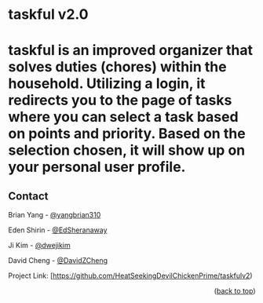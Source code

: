 # taskful v2.0

# taskful is an improved organizer that solves duties (chores) within the household. Utilizing a login, it redirects you to the page of tasks where you can select a task based on points and priority. Based on the selection chosen, it will show up on your personal user profile.


<!-- CONTACT -->
## Contact

Brian Yang - [@yangbrian310](https://github.com/yangbrian310)

Eden Shirin - [@EdSheranaway](https://github.com/EdSheranaway)

Ji Kim - [@dwejikim](https://github.com/orgs/HeatSeekingDevilChickenPrime/people/dwejikim)

David Cheng - [@DavidZCheng](https://github.com/DavidZCheng)


Project Link: [https://github.com/HeatSeekingDevilChickenPrime/taskfulv2)

<p align="right">(<a href="#readme-top">back to top</a>)</p>
